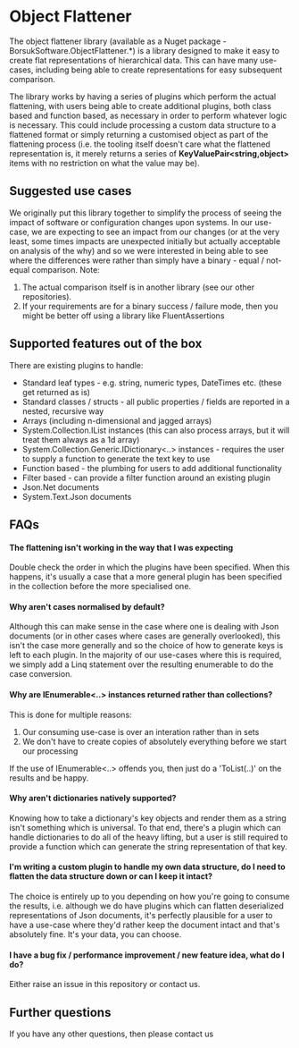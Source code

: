 # Object Flattener
The object flattener library (available as a Nuget package - BorsukSoftware.ObjectFlattener.*) is a library designed to make it easy to create flat representations of hierarchical data. This can have many use-cases, including being able to create representations for easy subsequent comparison.

The library works by having a series of plugins which perform the actual flattening, with users being able to create additional plugins, both class based and function based, as necessary in order to perform whatever logic is necessary. This could include processing a custom data structure to a flattened format or simply returning a customised object as part of the flattening process (i.e. the tooling itself doesn't care what the flattened representation is, it merely returns a series of **KeyValuePair<string,object>** items with no restriction on what the value may be).

## Suggested use cases
We originally put this library together to simplify the process of seeing the impact of software or configuration changes upon systems. In our use-case, we are expecting to see an impact from our changes (or at the very least, some times impacts are unexpected initially but actually acceptable on analysis of the why) and so we were interested in being able to see where the differences were rather than simply have a binary - equal / not-equal comparison. Note:

1. The actual comparison itself is in another library (see our other repositories). 
2. If your requirements are for a binary success / failure mode, then you might be better off using a library like FluentAssertions

## Supported features out of the box
There are existing plugins to handle:

* Standard leaf types - e.g. string, numeric types, DateTimes etc. (these get returned as is)
* Standard classes / structs - all public properties / fields are reported in a nested, recursive way
* Arrays (including n-dimensional and jagged arrays)
* System.Collection.IList instances (this can also process arrays, but it will treat them always as a 1d array)
* System.Collection.Generic.IDictionary<..> instances - requires the user to supply a function to generate the text key to use
* Function based - the plumbing for users to add additional functionality
* Filter based - can provide a filter function around an existing plugin
* Json.Net documents
* System.Text.Json documents

## FAQs
#### The flattening isn't working in the way that I was expecting
Double check the order in which the plugins have been specified. When this happens, it's usually a case that a more general plugin has been specified in the collection before the more specialised one.

#### Why aren't cases normalised by default?
Although this can make sense in the case where one is dealing with Json documents (or in other cases where cases are generally overlooked), this isn't the case more generally and so the choice of how to generate keys is left to each plugin. In the majority of our use-cases where this is required, we simply add a Linq statement over the resulting enumerable to do the case conversion.

#### Why are IEnumerable<..> instances returned rather than collections?
This is done for multiple reasons:
1. Our consuming use-case is over an interation rather than in sets
2. We don't have to create copies of absolutely everything before we start our processing

If the use of IEnumerable<..> offends you, then just do a 'ToList(..)' on the results and be happy.

#### Why aren't dictionaries natively supported?
Knowing how to take a dictionary's key objects and render them as a string isn't something which is universal. To that end, there's a plugin which can handle dictionaries to do all of the heavy lifting, but a user is still required to provide a function which can generate the string representation of that key. 

#### I'm writing a custom plugin to handle my own data structure, do I need to flatten the data structure down or can I keep it intact?
The choice is entirely up to you depending on how you're going to consume the results, i.e. although we do have plugins which can flatten deserialized representations of Json documents, it's perfectly plausible for a user to have a use-case where they'd rather keep the document intact and that's absolutely fine. It's your data, you can choose.

#### I have a bug fix / performance improvement / new feature idea, what do I do?
Either raise an issue in this repository or contact us.

## Further questions
If you have any other questions, then please contact us

